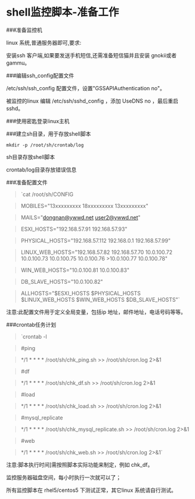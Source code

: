 shell监控脚本-准备工作 
============
###准备监控机 

linux 系统,普通服务器即可,要求: 

安装ssh 客户端,如果要发送手机短信,还需准备短信猫并且安装 gnokii或者 gammu。

###编辑ssh_config配置文件 

/etc/ssh/ssh_config 配置文件，设置"GSSAPIAuthentication no"。

被监控的linux 编辑 /etc/ssh/sshd_config ，添加 UseDNS no ，最后重启sshd。

###使用密匙登录linux主机 

###建立sh目录，用于存放shell脚本 

`mkdir -p /root/sh/crontab/log`

sh目录存放shell脚本 

crontab/log目录存放错误信息 

###准备配置文件 

>`cat /root/sh/CONFIG

>MOBILES="13xxxxxxxxx 18xxxxxxxxx 13xxxxxxxxx" 

>MAILS="dongnan@ywwd.net user2@ywwd.net" 

>
>ESXI_HOSTS="192.168.57.91 192.168.57.93" 

>PHYSICAL_HOSTS="192.168.57.112 192.168.0.1 192.168.57.99" 

>LINUX_WEB_HOSTS="192.168.57.82 192.168.57.70 10.0.100.72 10.0.100.73 10.0.100.75 10.0.100.76 >10.0.100.77 10.0.100.78" 

>WIN_WEB_HOSTS="10.0.100.81 10.0.100.83" 

>DB_SLAVE_HOSTS="10.0.100.82" 

>ALLHOSTS="\$ESXI_HOSTS \$PHYSICAL_HOSTS \$LINUX_WEB_HOSTS \$WIN_WEB_HOSTS \$DB_SLAVE_HOSTS"`

注意:此配置文件用于定义全局变量，包括ip 地址，邮件地址，电话号码等等。

###crontab任务计划

>`crontab -l

>\#ping

>*/1 * * * * /root/sh/chk_ping.sh >> /root/sh/cron.log 2>&1

>\#df

>*/1 * * * * /root/sh/chk_df.sh >> /root/sh/cron.log 2>&1

>\#load

>*/1 * * * * /root/sh/chk_load.sh >> /root/sh/cron.log 2>&1

>\#mysql_replicate

>*/1 * * * * /root/sh/chk_mysql_replicate.sh >> /root/sh/cron.log 2>&1

>\#web

>*/1 * * * * /root/sh/chk_web.sh >> /root/sh/cron.log 2>&1`

注意:脚本执行时间]需按照脚本实际功能来制定，例如 chk_df。 

监控服务器磁盘空间，每小时执行一次就可以了； 

所有监控脚本在 rhel5/centos5 下测试正常，其它linux 系统请自行测试。 
